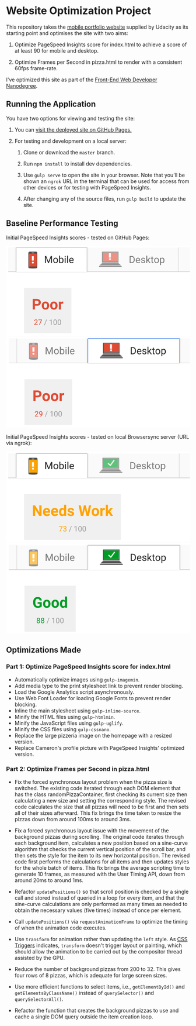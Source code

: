 # Website Optimization Project

This repository takes the [mobile portfolio website](https://github.com/udacity/frontend-nanodegree-mobile-portfolio)
supplied by Udacity as its starting point and optimises the site with two aims:

1. Optimize PageSpeed Insights score for index.html to achieve a score of at
least 90 for mobile and desktop.

1. Optimize Frames per Second in pizza.html to render with a consistent 60fps
frame-rate.

I've optimized this site as part of the [Front-End Web Developer Nanodegree](https://www.udacity.com/course/front-end-web-developer-nanodegree--nd001).

## Running the Application

You have two options for viewing and testing the site:

1. You can [visit the deployed site on GitHub Pages.](https://tobiasziegler.github.io/fend-p6-website-optimization/)

1. For testing and development on a local server:

	1. Clone or download the `master` branch.

	1. Run `npm install` to install dev dependencies.

	1. Use `gulp serve` to open the site in your browser. Note that you'll be
	shown an `ngrok` URL in the terminal that can be used for access from other
	devices or for testing with PageSpeed Insights.

	1. After changing any of the source files, run `gulp build` to update the
	site.

## Baseline Performance Testing

Initial PageSpeed Insights scores - tested on GitHub Pages:

![Mobile PageSpeed: Poor 27/100](img/psi-mobile-gh-pages.png)
![Desktop PageSpeed: Poor 29/100](img/psi-desktop-gh-pages.png)

Initial PageSpeed Insights scores - tested on local Browsersync server (URL via ngrok):

![Mobile PageSpeed: Needs Work 73/100](img/psi-mobile-ngrok.png)
![Desktop PageSpeed: Good 88/100](img/psi-desktop-ngrok.png)

## Optimizations Made

### Part 1: Optimize PageSpeed Insights score for index.html

- Automatically optimize images using `gulp-imagemin`.
- Add media type to the print stylesheet link to prevent render blocking.
- Load the Google Analytics script asynchronously.
- Use Web Font Loader for loading Google Fonts to prevent render blocking.
- Inline the main stylesheet using `gulp-inline-source`.
- Minify the HTML files using `gulp-htmlmin`.
- Minify the JavaScript files using `gulp-uglify`.
- Minify the CSS files using `gulp-cssnano`.
- Replace the large pizzeria image on the homepage with a resized version.
- Replace Cameron's profile picture with PageSpeed Insights' optimized version.

### Part 2: Optimize Frames per Second in pizza.html

- Fix the forced synchronous layout problem when the pizza size is switched.
The existing code iterated through each DOM element that has the class
randomPizzaContainer, first checking its current size then calculating a new
size and setting the corresponding style. The revised code calculates the size
that all pizzas will need to be first and then sets all of their sizes
afterward. This fix brings the time taken to resize the pizzas down from around
100ms to around 3ms.

- Fix a forced synchronous layout issue with the movement of the background
pizzas during scrolling. The original code iterates through each background
item, calculates a new position based on a sine-curve algorithm that checks
the current vertical position of the scroll bar, and then sets the style for
the item to its new horizontal position. The revised code first performs the
calculations for all items and then updates styles for the whole batch of items.
This fix brings the average scripting time to generate 10 frames, as measured
with the User Timing API, down from around 20ms to around 1ms.

- Refactor `updatePositions()` so that scroll position is checked by a single
call and stored instead of queried in a loop for every item, and that the
sine-curve calculations are only performed as many times as needed to obtain
the necessary values (five times) instead of once per element.

- Call `updatePositions()` via `requestAnimationFrame` to optimize the timing
of when the animation code executes.

- Use `transform` for animation rather than updating the `left` style. As
[CSS Triggers](https://csstriggers.com/) indicates, `transform` doesn't trigger
layout or painting, which should allow the animation to be carried out by the
compositor thread assisted by the GPU.

- Reduce the number of background pizzas from 200 to 32. This gives four rows of
8 pizzas, which is adequate for large screen sizes.

- Use more efficient functions to select items, i.e., `getElementById()` and
`getElementsByClassName()` instead of `querySelector()` and
`querySelectorAll()`.

- Refactor the function that creates the background pizzas to use and cache a
single DOM query outside the item creation loop.
